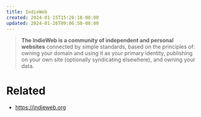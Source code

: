 ```yaml
---
title: IndieWeb
created: 2024-01-15T15:26:18-08:00
updated: 2024-01-26T09:06:50-08:00
---
```



 > 
 > **The IndieWeb is a community of independent and personal websites** connected by simple standards, based on the principles of: owning your domain and using it as your primary identity, publishing on your own site (optionally syndicating elsewhere), and owning your data.

# Related

* https://indieweb.org
